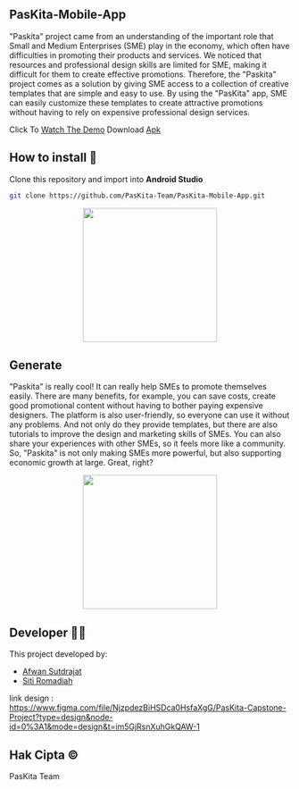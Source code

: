 ## PasKita-Mobile-App

"Paskita" project came from an understanding of the important role
that Small and Medium Enterprises (SME) play in the economy, which often have difficulties in
promoting their products and services. We noticed that resources and professional design
skills are limited for SME, making it difficult for them to create effective promotions. Therefore,
the "Paskita" project comes as a solution by giving SME access to a collection of creative
templates that are simple and easy to use. By using the "PasKita" app, SME can easily
customize these templates to create attractive promotions without having to rely on expensive
professional design services.

Click To [Watch The Demo](https://drive.google.com/file/d/1jSHvNt9DPKioVHX1vsNc9JebKYjqaF-x/view?usp=sharing)
Download [Apk](https://mega.nz/file/A2tWRb5C#6FthRotE0BkdeEVKyGOhDK8IRjXVw-KvhUIhmMM8of4)

## How to install 🔧
Clone this repository and import into **Android Studio**
```bash
git clone https://github.com/PasKita-Team/PasKita-Mobile-App.git
```

<p align="center">
<img width="240" src="https://github.com/PasKita-Team/PasKita-Mobile-App/blob/main/resources/gif1.gif">
</p>

## Generate 

"Paskita" is really cool! It can really help SMEs to promote themselves easily. There are many benefits, for example, 
you can save costs, create good promotional content without having to bother paying expensive designers. The platform is 
also user-friendly, so everyone can use it without any problems. And not only do they provide templates, but there are also 
tutorials to improve the design and marketing skills of SMEs. You can also share your experiences with other SMEs, so it feels 
more like a community. So, "Paskita" is not only making SMEs more powerful, but also supporting economic growth at large. Great, right?


<p align="center">
<img width="240" src="https://github.com/PasKita-Team/PasKita-Mobile-App/blob/main/resources/gif2.gif">
</p>

## Developer 👷‍♀
This project developed by:
* [Afwan Sutdrajat](https://github.com/Waans14)
* [Siti Romadiah](https://github.com/SRomadiah)

link design : https://www.figma.com/file/NjzpdezBiHSDca0HsfaXgG/PasKita-Capstone-Project?type=design&node-id=0%3A1&mode=design&t=im5GjRsnXuhGkQAW-1

## Hak Cipta ©️
PasKita Team

